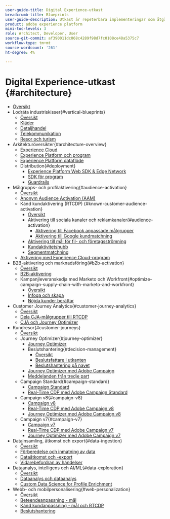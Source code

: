 ```yaml
---
user-guide-title: Digital Experience-utkast
breadcrumb-title: Blueprints
user-guide-description: Utkast är repeterbara implementeringar som åtgärdar etablerade affärsproblem och innehåller arkitekturdiagram, tekniska överväganden och relevanta dokumentationslänkar.
product: adobe experience platform
mini-toc-levels: 3
role: Architect, Developer, User
source-git-commit: af390011dc068c4289f98d7fc0108ce48a5375c7
workflow-type: tm+mt
source-wordcount: '261'
ht-degree: 4%

---
```



# Digital Experience-utkast {#architecture}

+ [Översikt](/help/blueprints/overview.md)
+ Lodräta industriskisser{#vertical-blueprints}
   + [Översikt](/help/blueprints/vertical-blueprints/overview.md)
   + [Kläder](/help/blueprints/vertical-blueprints/apparel.md)
   + [Detaljhandel](/help/blueprints/vertical-blueprints/retail.md)
   + [Telekommunikation](/help/blueprints/vertical-blueprints/telecommunications.md)
   + [Resor och turism](/help/blueprints/vertical-blueprints/travel-hospitality.md)
+ Arkitekturöversikter{#architecture-overview}
   + [Experience Cloud](/help/blueprints/experience-platform/experience-cloud.md)
   + [Experience Platform och program](/help/blueprints/experience-platform/platform-applications.md)
   + [Experience Platform dataflöde](/help/blueprints/experience-platform/platform-data-flow.md)
   + Distribution{#deployment}
      + [Experience Platform Web SDK &amp; Edge Network](/help/blueprints/experience-platform/deployment/websdk.md)
      + [SDK för program](/help/blueprints/experience-platform/deployment/appsdk.md)
      + [Guardrails](/help/blueprints/experience-platform/deployment/guardrails.md)
+ Målgrupps- och profilaktivering{#audience-activation}
   + [Översikt](/help/blueprints/audience-activation/overview.md)
   + [Anonym Audience Activation (AAM)](/help/blueprints/audience-activation/anonymous.md)
   + Känd kundaktivering (RTCDP) {#known-customer-audience-activation}
      + [Översikt](/help/blueprints/audience-activation/known.md)
      + Aktivering till sociala kanaler och reklamkanaler{#audience-activation}
         + [Aktivering till Facebook anpassade målgrupper](/help/blueprints/audience-activation/destinations/facebook.md)
         + [Aktivering till Google kundmatchning](/help/blueprints/audience-activation/destinations/gcm.md)
      + [Aktivering till mål för fil- och företagsströmning](/help/blueprints/audience-activation/enterprise-destinations.md)
      + [Kundaktivitetshubb](/help/blueprints/audience-activation/customer-activity.md)
      + [Segmentmatchning](/help/blueprints/audience-activation/segment-match.md)
   + [Aktivering med Experience Cloud-program](/help/blueprints/audience-activation/platform-and-applications.md)
+ B2B-aktivering och marknadsföring{#b2b-activation}
   + [Översikt](/help/blueprints/b2b/overview.md)
   + [B2B-aktivering](/help/blueprints/b2b/b2bactivation.md)
   + Kampanjleveranskedja med Marketo och Workfront{#optimize-campaign-supply-chain-with-marketo-and-workfront}
      + [Översikt](/help/blueprints/b2b/campaign-supply-chain/overview.md)
      + [Infoga och skapa](/help/blueprints/b2b/campaign-supply-chain/intake-and-create.md)
      + [Nöjda kunder berättar](/help/blueprints/b2b/campaign-supply-chain/customer-success-stories.md)
+ Customer Journey Analytics{#customer-journey-analytics}
   + [Översikt](/help/blueprints/customer-journey-analytics/overview.md)
   + [Dela CJA-målgrupper till RTCDP](/help/blueprints/customer-journey-analytics/cja-rtcdp.md)
   + [CJA och Journey Optimizer](/help/blueprints/customer-journey-analytics/cja-ajo.md)
+ Kundresor{#customer-journeys}
   + [Översikt](/help/blueprints/customer-journeys/overview.md)
   + Journey Optimizer{#journey-optimizer}
      + [Journey Optimizer](/help/blueprints/customer-journeys/journey-optimizer.md)
      + Beslutshantering{#decision-management}
         + [Översikt](/help/blueprints/customer-journeys/decision_management/decision-management-overview.md)
         + [Beslutsfattare i utkanten](/help/blueprints/customer-journeys/decision_management/decision-management-edge.md)
         + [Beslutshantering på navet](/help/blueprints/customer-journeys/decision_management/decision-management-hub.md)
      + [Journey Optimizer med Adobe Campaign](/help/blueprints/customer-journeys/ajo-and-campaign.md)
      + [Meddelanden från tredje part](/help/blueprints/customer-journeys/3rd-party-messaging.md)
   + Campaign Standard{#campaign-standard}
      + [Campaign Standard](https://experienceleague.adobe.com/docs/campaign-standard.html)
      + [Real-Time CDP med Adobe Campaign Standard](https://experienceleague.adobe.com/docs/campaign-standard/using/integrating-with-adobe-cloud/adobe-experience-platform/aep-sources-destinations/get-started-sources-destinations.html)
   + Campaign v8{#campaign-v8}
      + [Campaign v8](/help/blueprints/customer-journeys/campaign-v8.md)
      + [Real-Time CDP med Adobe Campaign v8](/help/blueprints/customer-journeys/rtcdp-and-campaign-v8.md)
      + [Journey Optimizer med Adobe Campaign v8](/help/blueprints/customer-journeys/ajo-and-campaign-v8.md)
   + Campaign v7{#campaign-v7}
      + [Campaign v7](/help/blueprints/customer-journeys/campaign-v7.md)
      + [Real-Time CDP med Adobe Campaign v7](/help/blueprints/customer-journeys/rtcdp-and-campaign.md)
      + [Journey Optimizer med Adobe Campaign v7](/help/blueprints/customer-journeys/ajo-and-campaign-v7.md)
+ Datainsamling, åtkomst och export{#data-ingestion}
   + [Översikt](/help/blueprints/data-ingestion/overview.md)
   + [Förberedelse och inmatning av data](/help/blueprints/data-ingestion/ingestion.md)
   + [Dataåtkomst och -export](/help/blueprints/data-ingestion/egress.md)
   + [Vidarebefordran av händelser](/help/blueprints/data-ingestion/server-side-collection.md)
+ Dataanalys, intelligens och AI/ML{#data-exploration}
   + [Översikt](/help/blueprints/data-insights/overview.md)
   + [Dataanalys och dataanalys](/help/blueprints/data-insights/analysis.md)
   + [Custom Data Science for Profile Enrichment](/help/blueprints/data-insights/data-science.md)
+ Webb- och mobilpersonalisering{#web-personalization}
   + [Översikt](/help/blueprints/web-personalization/overview.md)
   + [Beteendeanpassning - mål](/help/blueprints/web-personalization/behavioral.md)
   + [Känd kundanpassning - mål och RTCDP](/help/blueprints/web-personalization/known-personalization.md)
   + [Beslutshantering](/help/blueprints/web-personalization/decision-management-edge.md)